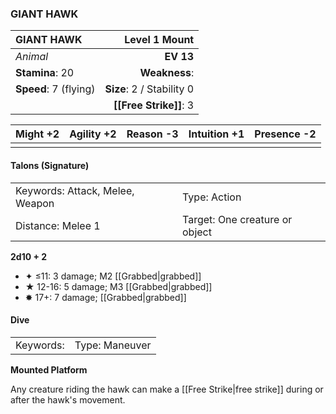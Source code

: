 ### GIANT HAWK

| GIANT HAWK            |         **Level 1 Mount** |
| :-------------------- | ------------------------: |
| *Animal*              |                 **EV 13** |
| **Stamina**: 20       |             **Weakness**: |
| **Speed**: 7 (flying) | **Size**: 2 / Stability 0 |
|                       |    **[[Free Strike]]**: 3 |

| **Might** +2 | **Agility** +2 | **Reason** -3 | **Intuition** +1 | **Presence** -2 |
| ------------ | -------------- | ------------- | ---------------- | --------------- |
|              |                |               |                  |                 |

#### Talons (Signature)

|                                 |                                |
| :------------------------------ | :----------------------------- |
| Keywords: Attack, Melee, Weapon | Type: Action                   |
| Distance: Melee 1               | Target: One creature or object |

**2d10 + 2**

- ✦ ≤11: 3 damage; M2 [[Grabbed|grabbed]]
- ★ 12-16: 5 damage; M3 [[Grabbed|grabbed]]
- ✸ 17+: 7 damage; [[Grabbed|grabbed]]

#### Dive

|           |                |
| :-------- | :------------- |
| Keywords: | Type: Maneuver |

**Mounted Platform**

Any creature riding the hawk can make a [[Free Strike|free strike]] during or after the hawk's movement.
